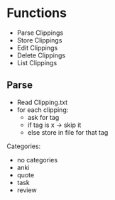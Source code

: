 # Functions
- Parse Clippings
- Store Clippings
- Edit Clippings
- Delete Clippings
- List Clippings

## Parse 
- Read Clipping.txt
- for each clipping:
  - ask for tag
  - if tag is x -> skip it
  - else store in file for that tag

Categories:
  - no categories
  - anki
  - quote
  - task
  - review